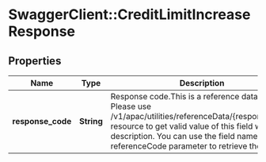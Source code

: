 # SwaggerClient::CreditLimitIncreaseResponse

## Properties
Name | Type | Description | Notes
------------ | ------------- | ------------- | -------------
**response_code** | **String** | Response code.This is a reference data field. Please use /v1/apac/utilities/referenceData/{responseCode} resource to get valid value of this field with description. You can use the field name as the referenceCode parameter to retrieve the values. | [optional] 

